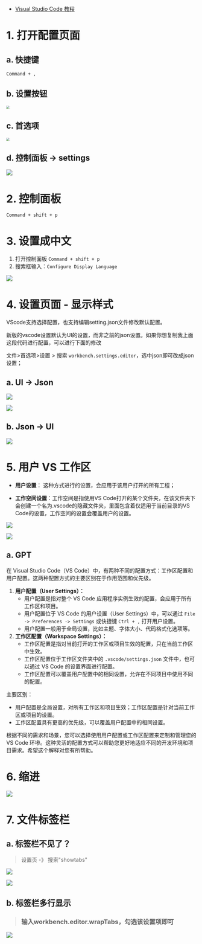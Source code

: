 * [Visual Studio Code 教程](https://www.w3cschool.cn/vscode/)



# 1. 打开配置页面

## a. 快捷键

```
Command + ,
```

## b. 设置按钮

<img src="images/003.png" style="zoom:50%;" />

## c. 首选项

<img src="images/002.png" style="zoom:50%;" />

## d. 控制面板 -> settings

<img src="images/013.png" style="zoom:100%;" />



# 2. 控制面板

```
Command + shift + p
```



# 3. 设置成中文

1. 打开控制面板 `Command + shift + p`
2. 搜索框输入：`Configure Display Language`

![](images/001.png)



# 4. 设置页面 - 显示样式

VScode支持选择配置，也支持编辑setting.json文件修改默认配置。

新版的vscode设置默认为UI的设置，而非之前的json设置。如果你想复制我上面这段代码进行配置，可以进行下面的修改

文件>首选项>设置 > 搜索 `workbench.settings.editor`，选中json即可改成json设置；

## a. UI -> Json

![](images/004.png)

![](images/005.png)

## b. Json -> UI

![](images/006.png)



# 5. 用户 VS 工作区

- **用户设置**： 这种方式进行的设置，会应用于该用户打开的所有工程；

- **工作空间设置**：工作空间是指使用VS Code打开的某个文件夹，在该文件夹下会创建一个名为.vscode的隐藏文件夹，里面包含着仅适用于当前目录的VS Code的设置，工作空间的设置会覆盖用户的设置。

![](images/007.png)

![](images/008.png)



## a. GPT

在 Visual Studio Code（VS Code）中，有两种不同的配置方式：工作区配置和用户配置。这两种配置方式的主要区别在于作用范围和优先级。

1. **用户配置（User Settings）：**
    - 用户配置是指对整个 VS Code 应用程序实例生效的配置，会应用于所有工作区和项目。
    - 用户配置位于 VS Code 的用户设置（User Settings）中，可以通过 `File -> Preferences -> Settings` 或快捷键 `Ctrl + ,` 打开用户设置。
    - 用户配置一般用于全局设置，比如主题、字体大小、代码格式化选项等。
2. **工作区配置（Workspace Settings）：**
    - 工作区配置是指对当前打开的工作区或项目生效的配置，只在当前工作区中生效。
    - 工作区配置位于工作区文件夹中的 `.vscode/settings.json` 文件中，也可以通过 VS Code 的设置界面进行配置。
    - 工作区配置可以覆盖用户配置中的相同设置，允许在不同项目中使用不同的配置。

主要区别：

- 用户配置是全局设置，对所有工作区和项目生效；工作区配置是针对当前工作区或项目的设置。
- 工作区配置具有更高的优先级，可以覆盖用户配置中的相同设置。

根据不同的需求和场景，您可以选择使用用户配置或工作区配置来定制和管理您的 VS Code 环墋。这种灵活的配置方式可以帮助您更好地适应不同的开发环境和项目需求。希望这个解释对您有所帮助。



# 6. 缩进

![](images/009.png)



# 7. 文件标签栏

## a. 标签栏不见了？

> 设置页 -》 搜索"showtabs"

![](images/010.png)

![](images/011.png)



## b. 标签栏多行显示

> ### 输入workbench.editor.wrapTabs，勾选该设置项即可

![](images/012.png)











